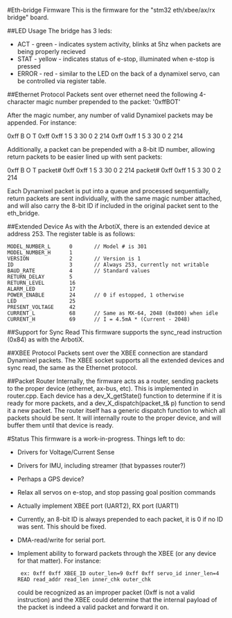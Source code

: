 #Eth-bridge Firmware
This is the firmware for the "stm32 eth/xbee/ax/rx bridge" board.

##LED Usage
The bridge has 3 leds:
 * ACT - green - indicates system activity, blinks at 5hz when packets are
   being properly recieved
 * STAT - yellow - indicates status of e-stop, illuminated when e-stop is pressed
 * ERROR - red - similar to the LED on the back of a dynamixel servo, can be
   controlled via register table.

##Ethernet Protocol
Packets sent over ethernet need the following 4-character magic number
prepended to the packet: '0xffBOT'

After the magic number, any number of valid Dynamixel packets may be
appended. For instance:

  0xff B O T 0xff 0xff 1 5 3 30 0 2 214 0xff 0xff 1 5 3 30 0 2 214

Additionally, a packet can be prepended with a 8-bit ID number, allowing
return packets to be easier lined up with sent packets:

  0xff B O T packet# 0xff 0xff 1 5 3 30 0 2 214 packet# 0xff 0xff 1 5 3 30 0 2 214

Each Dynamixel packet is put into a queue and processed sequentially, return packets
are sent individually, with the same magic number attached, and will also carry
the 8-bit ID if included in the original packet sent to the eth_bridge.

##Extended Device
As with the ArbotiX, there is an extended device at address 253. The register table 
is as follows:

    MODEL_NUMBER_L      0       // Model # is 301
    MODEL_NUMBER_H      1
    VERSION             2       // Version is 1
    ID                  3       // Always 253, currently not writable
    BAUD_RATE           4       // Standard values
    RETURN_DELAY        5
    RETURN_LEVEL        16
    ALARM_LED           17
    POWER_ENABLE        24      // 0 if estopped, 1 otherwise
    LED                 25
    PRESENT_VOLTAGE     42
    CURRENT_L           68      // Same as MX-64, 2048 (0x800) when idle
    CURRENT_H           69      // I = 4.5mA * (Current - 2048)

##Support for Sync Read
This firmware supports the sync_read instruction (0x84) as with the ArbotiX.

##XBEE Protocol
Packets sent over the XBEE connection are standard Dynamixel packets. The 
XBEE socket supports all the extended devices and sync read, the same as
the Ethernet protocol.

##Packet Router
Internally, the firmware acts as a router, sending packets to the proper device (ethernet, ax-bus, etc).
This is implemented in router.cpp. Each device has a dev_X_getState() function to determine if it is ready for
more packets, and a dev_X_dispatch(packet_t& p) function to send it a new packet. The router itself has a
generic dispatch function to which all packets should be sent. It will internally route to the proper device,
and will buffer them until that device is ready.

#Status
This firmware is a work-in-progress. Things left to do:
 * Drivers for Voltage/Current Sense
 * Drivers for IMU, including streamer (that bypasses router?)
 * Perhaps a GPS device?
 * Relax all servos on e-stop, and stop passing goal position commands
 * Actually implement XBEE port (UART2), RX port (UART1)
 * Currently, an 8-bit ID is always prepended to each packet, it is 0 if no ID
   was sent. This should be fixed.
 * DMA-read/write for serial port.
 * Implement ability to forward packets through the XBEE (or any device for that matter). For instance:

        ex: 0xff 0xff XBEE_ID outer_len=9 0xff 0xff servo_id inner_len=4 READ read_addr read_len inner_chk outer_chk

   could be recognized as an improper packet (0xff is not a valid instruction) and the XBEE could determine that the
   internal payload of the packet is indeed a valid packet and forward it on.
